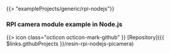 {{> "exampleProjects/generic/rpi-nodejs"}}

### RPI camera module example in Node.js

{{> icon class="octicon octicon-mark-github" }}
[Repository]({{ $links.githubProjects }}/resin-rpi-nodejs-picamera)
